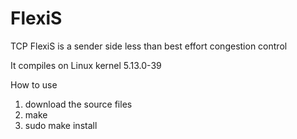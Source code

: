 # FlexiS
TCP FlexiS is a sender side less than best effort congestion control

It compiles on Linux kernel 5.13.0-39

How to use
1. download the source files
2. make
3. sudo make install
